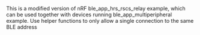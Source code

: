 This is a modified version of nRF ble_app_hrs_rscs_relay example, which can be used together with devices running ble_app_multiperipheral example. Use helper functions to only allow a single connection to the same BLE address
